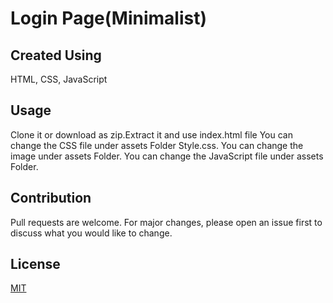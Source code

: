 # Login Page(Minimalist)

## Created Using

HTML, CSS, JavaScript

## Usage

Clone it or download as zip.Extract it and use index.html file
You can change the CSS file under assets Folder Style.css.
You can change the image under assets Folder.
You can change the JavaScript file under assets Folder.

## Contribution

Pull requests are welcome. For major changes, please open an issue first to discuss what you would like to change.

## License

[MIT](https://choosealicense.com/licenses/mit/)